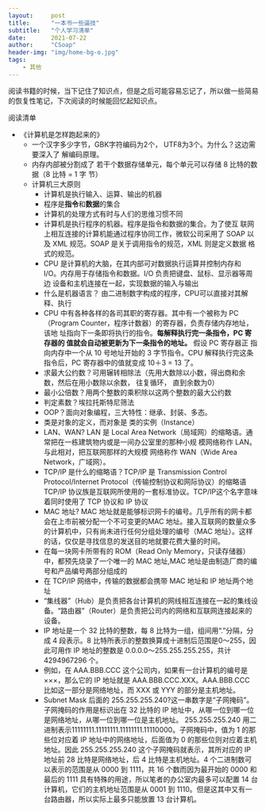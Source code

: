```yaml
---
layout:     post
title:      "一本书一些逼技"
subtitle:   "个人学习清单"
date:       2021-07-22
author:     "CSoap"
header-img: "img/home-bg-o.jpg"
tags:
    - 其他
---
```


阅读书籍的时候，当下记住了知识点，但是之后可能容易忘记了，所以做一些简易的恢复性笔记，下次阅读的时候能回忆起知识点。

阅读清单
- 《计算机是怎样跑起来的》
	- 一个汉字多少字节，GBK字符编码为2个， UTF8为3个。为什么？这边需要深入了
	解编码原理。
	- 内存内部被分割成了
若干个数据存储单元，每个单元可以存储 8 比特的数据（8 比特 = 1 字
节）
	- 计算机三大原则
		- 计算机是执行输入、运算、输出的机器
		- 程序是**指令**和**数据**的集合
		- 计算机的处理方式有时与人们的思维习惯不同
		- 计算机是执行程序的机器。程序是指令和数据的集合。为了使互
联网上相互连接的计算机能通过程序协同工作，微软公司采用了 SOAP
以及 XML 规范。SOAP 是关于调用指令的规范，XML 则是定义数据
格式的规范。
		- CPU 是计算机的大脑，在其内部可对数据执行运算并控制内存和
I/O。内存用于存储指令和数据。I/O 负责把键盘、鼠标、显示器等周边
设备和主机连接在一起，实现数据的输入与输出
		- 什么是机器语言？ 由二进制数字构成的程序，CPU可以直接对其解释、执行
		- CPU 中有各种各样的各司其职的寄存器。其中有一个被称为 PC
（Program Counter，程序计数器）的寄存器，负责存储内存地址，该地
址指向下一条即将执行的指令。**每解释执行完一条指令，PC 寄存器的
值就会自动被更新为下一条指令的地址。** 假设 PC 寄存器正
指向内存中一个从 10 号地址开始的 3 字节指令。CPU 解释执行完这条指令后，PC 寄存器中的值就变成 10＋3 = 13 了。
		- 求最大公约数？可用辗转相除法（先用大数除以小数，得出商和余数，然后在用小数除以余数， 往复循环， 直到余数为0）
		- 最小公倍数？用两个整数的乘积除以这两个整数的最大公约数
		- 判定素数？埃拉托斯特尼筛法
		- OOP？面向对象编程，三大特性：继承、封装、多态。
		- 类是对象的定义，而对象是
类的实例（Instance）
		- LAN、WAN? LAN 是 Local Area Network（局域网）的缩略语。通常把在一栋建筑物内或是一间办公室里的那种小规
模网络称作 LAN。与此相对，把互联网那样的大规模
网络称作 WAN（Wide Area Network，广域网）。
		- TCP/IP 是什么的缩略语？TCP/IP 是 Transmission Control Protocol/Internet
Protocol（传输控制协议和网际协议）的缩略语 TCP/IP 协议族是互联网所使用的一套标准协议。TCP/IP这个名字意味着同时使用了 TCP 协议和 IP 协议
		- MAC 地址? MAC 地址就是能够标识网卡的编号。几乎所有的网卡都会在上市前被分配一个不可变更的MAC 地址。接入互联网的数量众多的计算机中，只有尚未进行任何分组处理的编号（MAC 地址）。这样的话，仅仅是寻找信息的发送目的地就要花费大量的时间。
		- 在每一块网卡所带有的 ROM（Read Only Memory，只读存储器）中，都预先烧录了一个唯一的 MAC 地址,MAC 地址是由制造厂商的编号和产品编号两部分组成的
		- 在 TCP/IP 网络中，传输的数据都会携带 MAC 地址和 IP 地址两个地址
		- “集线器”（Hub）是负责把各台计算机的网线相互连接在一起的集线设备。“路由器”（Router）是负责把公司内的网络和互联网连接起来的设备。
		- IP 地址是一个 32 比特的整数，每 8 比特为一组，组间用“.”分隔，分成 4 段表示。8 比特所表示的整数换算成十进制后范围是0～255，因此可用作 IP 地址的整数是 0.0.0.0～255.255.255.255，共计4294967296 个。
		- 例如，在 AAA.BBB.CCC 这个公司内，如果有一台计算机的编号是 ×××，那么它的 IP 地址就是 AAA.BBB.CCC.XXX。AAA.BBB.CCC 比如这一部分是网络地址，而 XXX 或 YYY 的部分是主机地址。
		-  Subnet Mask 后面的 255.255.255.240?这一串数字是“子网掩码”。子网掩码的作用是标识出在 32 比特的 IP 地址中，从哪一位到哪一位是网络地址，从哪一位到哪一位是主机地址。 255.255.255.240 用二进制表示11111111.11111111.11111111.11110000。子网掩码中，值为 1 的那些位对应着 IP 地址中的网络地址，后面值为 0 的那些位则对应着主机地址。因此 255.255.255.240 这个子网掩码就表示，其所对应的 IP 地址前 28 比特是网络地址，后 4 比特是主机地址。4 个二进制数可以表示的范围是从 0000 到 1111，共 16 个数而因为最开始的 0000 和最后的 1111 具有特殊的用途，所以笔者的办公室内最多可以配置 14 台计算机，它们的主机地址范围是从 0001 到 1110。但是这其中又有一台路由器，所以实际上最多只能放置 13 台计算机。





